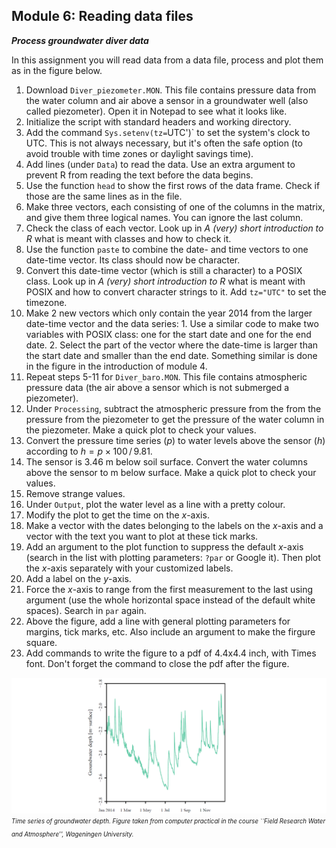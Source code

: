 Module 6: Reading data files
---

***Process groundwater diver data***

In this assignment you will read data from a data file, process and plot them as in the figure below.

1. Download `Diver_piezometer.MON`. This file contains pressure data from the water column and air above a sensor in a groundwater well (also called piezometer). Open it in Notepad to see what it looks like.
2. Initialize the script with standard headers and working directory. 
3. Add the command `Sys.setenv(tz=`UTC')` to set the system's clock to UTC. This is not always necessary, but it's often the safe option (to avoid trouble with time zones or daylight savings time).
4. Add lines (under `Data`) to read the data. Use an extra argument to prevent R from reading the text before the data begins. 
5. Use the function `head` to show the first rows of the data frame. Check if those are the same lines as in the file.
6. Make three vectors, each consisting of one of the columns in the matrix, and give them three logical names. You can ignore the last column.
7. Check the class of each vector. Look up in *A (very) short introduction to R* what is meant with classes and how to check it.
8. Use the function `paste` to combine the date- and time vectors to one date-time vector. Its class should now be character.
9. Convert this date-time vector (which is still a character) to a POSIX class. Look up in *A (very) short introduction to R* what is meant with POSIX and how to convert character strings to it. Add `tz="UTC"` to set the timezone.
10. Make 2 new vectors which only contain the year 2014 from the larger date-time vector and the data series:
		1. Use a similar code to make two variables with POSIX class: one for the start date and one for the end date.
		2. Select the part of the vector where the date-time is larger than the start date and smaller than the end date. Something similar is done in the figure in the introduction of module 4.
11. Repeat steps 5-11 for `Diver_baro.MON`. This file contains atmospheric pressure data (the air above a sensor which is not submerged a piezometer).  
12. Under `Processing`, subtract the atmospheric pressure from the from the pressure from the piezometer to get the pressure of the water column in the piezometer. Make a quick plot to check your values.
13. Convert the pressure time series ($p$) to water levels above the sensor ($h$) according to $h = p \times 100\, /\, 9.81$. 
14. The sensor is 3.46 m below soil surface. Convert the water columns above the sensor to m below surface. Make a quick plot to check your values.
15. Remove strange values.
16. Under `Output`, plot the water level as a line with a pretty colour. 
17. Modify the plot to get the time on the $x$-axis.
18. Make a vector with the dates belonging to the labels on the $x$-axis and a vector with the text you want to plot at these tick marks.
19. Add an argument to the plot function to suppress the default $x$-axis (search in the list with plotting parameters: `?par` or Google it). Then plot the $x$-axis separately with your customized labels. 
20. Add a label on the $y$-axis.
21. Force the $x$-axis to range from the first measurement to the last using argument (use the whole horizontal space instead of the default white spaces). Search in `par` again.
22. Above the figure, add a line with general plotting parameters for margins, tick marks, etc. Also include an argument to make the firgure square.
23. Add commands to write the figure to a pdf of 4.4x4.4 inch, with Times font. Don't forget the command to close the pdf after the figure. 

![fig](fig_module_6.png)
<sub><sup>*Time series of groundwater depth. Figure taken from computer practical in the course ``Field Research Water and Atmosphere'', Wageningen University.*</sup></sub> 
